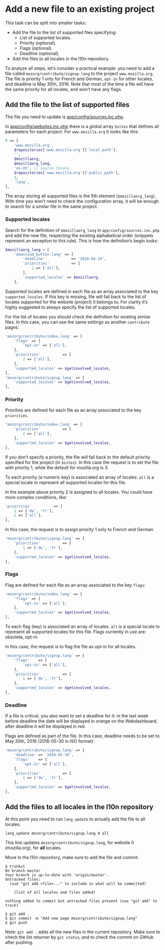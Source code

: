 # Add a new file to an existing project

This task can be split into smaller tasks:
* Add the file to the list of supported files specifying:
    * List of supported locales.
    * Priority (optional).
    * Flags (optional).
    * Deadline (optional).
* Add the files to all locales in the l10n repository.

To analyze all steps, let’s consider a practical example: you need to add a file called `mozorg/contribute/signup.lang` to the project `www.mozilla.org`. The file is priority 1 only for French and German, `opt-in` for other locales, and deadline is May 30th, 2016. Note that most of the time a file will have the same priority for all locales, and won’t have any flags.

## Add the file to the list of supported files
The file you need to update is [app/config/sources.inc.php](https://github.com/mozilla-l10n/langchecker/blob/master/app/config/sources.inc.php).

In [app/config/websites.inc.php](https://github.com/mozilla-l10n/langchecker/blob/master/app/config/websites.inc.php) there is a global array `$sites` that defines all parameters for each project. For `www.mozilla.org` it looks like this:
```PHP
0 => [
    'www.mozilla.org',
    $repositories['www.mozilla.org']['local_path'],
    '',
    $mozillaorg,
    $mozillaorg_lang,
    'en-US', // source locale
    $repositories['www.mozilla.org']['public_path'],
    3,
    'lang',
],
```
The array storing all supported files is the 5th element (`$mozillaorg_lang`). With time you won’t need to check the configuration array, it will be enough to search for a similar file in the same project.

### Supported locales
Search for the definition of `$mozillaorg_lang` in `app/config/sources.inc.php` and add the new file, respecting the existing alphabetical order (snippets represent an exception to this rule). This is how the definition’s begin looks:
```PHP
$mozillaorg_lang = [
    'download_button.lang' => [
        'deadline'            => '2016-04-29',
        'priorities'          => [
            1 => ['all'],
        ],
        'supported_locales' => $mozillaorg,
    ],
```

Supported locales are defined in each file as an array associated to the key `supported_locales`. If this key is missing, file will fall back to the list of locales supported for the website (project) it belongs to. For clarity it’s highly suggested to always specify the list of supported locales.

For the list of locales you should check the definition for existing similar files. In this case, you can use the same settings as another `contribute` pages:
```PHP
'mozorg/contribute/index.lang' => [
    'flags' => [
        'opt-in' => ['all'],
    ],
    'priorities'          => [
        2 => ['all'],
    ],
    'supported_locales' => $getinvolved_locales,
],
'mozorg/contribute/signup.lang' => [
    'supported_locales' => $getinvolved_locales,
],
```

### Priority
Priorities are defined for each file as an array associated to the key `priorities`.
```PHP
'mozorg/contribute/index.lang' => [
    'priorities'          => [
        2 => ['all'],
    ],
    'supported_locales' => $getinvolved_locales,
],
```

If you don’t specify a priority, the file will fall back to the default priority specified for the project (in `$sites`). In this case the request is to set the file with priority 1, while the default for mozilla.org is 3.

To each priority (a numeric key) is associated an array of locales. `all` is a special locale to represent all supported locales for this file.

In the example above priority 2 is assigned to all locales. You could have more complex conditions, like:
```PHP
'priorities'          => [
    1 => ['de', 'fr'],
    2 => ['all'],
],
```

In this case, the request is to assign priority 1 only to French and German
```PHP
'mozorg/contribute/signup.lang' => [
    'priorities'          => [
        1 => ['de', 'fr'],
    ],
    'supported_locales' => $getinvolved_locales,
],
```
### Flags
Flag are defined for each file as an array associated to the key `flags`:
```PHP
'mozorg/contribute/index.lang' => [
    'flags' => [
        'opt-in' => ['all'],
    ],
    'supported_locales' => $getinvolved_locales,
],
```

To each flag (key) is associated an array of locales. `all` is a special locale to represent all supported locales for this file. Flags currently in use are: obsolete, opt-in.

In this case, the request is to flag the file as opt-in for all locales.
```PHP
'mozorg/contribute/signup.lang' => [
    'flags'    => [
        'opt-in' => ['all'],
    ],
    'priorities'          => [
        1 => ['de', 'fr'],
    ],
    'supported_locales' => $getinvolved_locales,
],
```

### Deadline
If a file is critical, you also want to set a deadline for it: in the last week before deadline the date will be displayed in orange on the Webdashboard, after deadline it will be displayed in red.

Flags are defined as part of the file. In this case, deadline needs to be set to May 30th, 2016 (2016-05-30 in ISO format):
```PHP
'mozorg/contribute/signup.lang' => [
    'deadline' => '2016-05-30',
    'flags'    => [
        'opt-in' => ['all'],
    ],
    'priorities'          => [
        1 => ['de', 'fr'],
    ],
    'supported_locales' => $getinvolved_locales,
],
```

## Add the files to all locales in the l10n repository
At this point you need to run `lang_update` to actually add the file to all locales.

```
lang_update mozorg/contribute/signup.lang 0 all
```
This line updates `mozorg/contribute/signup.lang`, for website 0 (mozilla.org), for **all** locales.

Move in the l10n repository, make sure to add the file and commit.
```
$ trunkst
On branch master
Your branch is up-to-date with 'origin/master'.
Untracked files:
  (use "git add <file>..." to include in what will be committed)

	(list of all locales and files added)

nothing added to commit but untracked files present (use "git add" to track)

$ git add .
$ git commit -m "Add new page mozorg/contribute/signup.lang"
$ git push
```
Note: `git add .` adds all the new files in the current repository. Make sure to check the list returner by `git status`, and to check the commit on GitHub after pushing.
